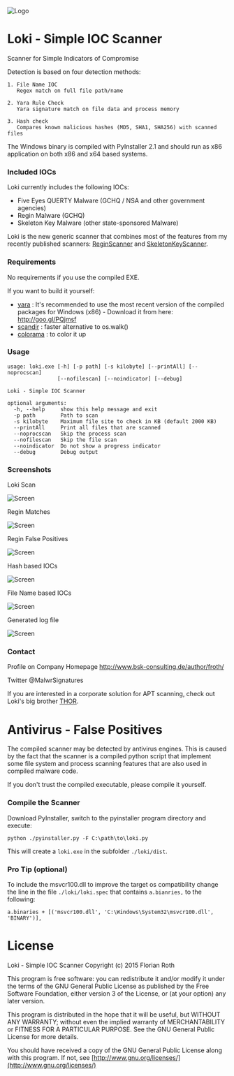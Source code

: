![Logo](/lokiicon.jpg)
# Loki - Simple IOC Scanner

Scanner for Simple Indicators of Compromise

Detection is based on four detection methods:

    1. File Name IOC
       Regex match on full file path/name

    2. Yara Rule Check
       Yara signature match on file data and process memory

    3. Hash check
       Compares known malicious hashes (MD5, SHA1, SHA256) with scanned files

The Windows binary is compiled with PyInstaller 2.1 and should run as x86 application on both x86 and x64 based systems.

### Included IOCs

Loki currently includes the following IOCs:

  - Five Eyes QUERTY Malware (GCHQ / NSA and other government agencies)
  - Regin Malware (GCHQ)
  - Skeleton Key Malware (other state-sponsored Malware)

Loki is the new generic scanner that combines most of the features from my recently published scanners: [ReginScanner](https://github.com/Neo23x0/ReginScanner) and [SkeletonKeyScanner](https://github.com/Neo23x0/SkeletonKeyScanner).

### Requirements

No requirements if you use the compiled EXE. 

If you want to build it yourself:

- [yara](http://goo.gl/PQjmsf) : It's recommended to use the most recent version of the compiled packages for Windows (x86) - Download it from here: http://goo.gl/PQjmsf
- [scandir](https://github.com/benhoyt/scandir) : faster alternative to os.walk()
- [colorama](https://pypi.python.org/pypi/colorama) : to color it up

### Usage

    usage: loki.exe [-h] [-p path] [-s kilobyte] [--printAll] [--noprocscan]
                    [--nofilescan] [--noindicator] [--debug]

    Loki - Simple IOC Scanner

    optional arguments:
      -h, --help     show this help message and exit
      -p path        Path to scan
      -s kilobyte    Maximum file site to check in KB (default 2000 KB)
      --printAll     Print all files that are scanned
      --noprocscan   Skip the process scan
      --nofilescan   Skip the file scan
      --noindicator  Do not show a progress indicator
      --debug        Debug output

### Screenshots

Loki Scan

![Screen](/screens/lokiscan2.png)

Regin Matches

![Screen](/screens/lokiscan1.png)

Regin False Positives

![Screen](/screens/lokiscan3.png)

Hash based IOCs

![Screen](/screens/lokiconf1.png)

File Name based IOCs

![Screen](/screens/lokiconf2.png)

Generated log file

![Screen](/screens/lokilog1.png)

### Contact

Profile on Company Homepage
http://www.bsk-consulting.de/author/froth/

Twitter
@MalwrSignatures

If you are interested in a corporate solution for APT scanning, check out Loki's big brother [THOR](http://www.bsk-consulting.de/apt-scanner-thor/).

# Antivirus - False Positives

The compiled scanner may be detected by antivirus engines. This is caused by the fact that the scanner is a compiled python script that implement some file system and process scanning features that are also used in compiled malware code. 

If you don't trust the compiled executable, please compile it yourself. 

### Compile the Scanner

Download PyInstaller, switch to the pyinstaller program directory and execute:

    python ./pyinstaller.py -F C:\path\to\loki.py

This will create a `loki.exe` in the subfolder `./loki/dist`.

### Pro Tip (optional)

To include the msvcr100.dll to improve the target os compatibility change the line in the file `./loki/loki.spec` that contains `a.bianries,` to the following:

    a.binaries + [('msvcr100.dll', 'C:\Windows\System32\msvcr100.dll', 'BINARY')],

# License

Loki - Simple IOC Scanner
Copyright (c) 2015 Florian Roth

This program is free software: you can redistribute it and/or modify
it under the terms of the GNU General Public License as published by
the Free Software Foundation, either version 3 of the License, or
(at your option) any later version.

This program is distributed in the hope that it will be useful,
but WITHOUT ANY WARRANTY; without even the implied warranty of
MERCHANTABILITY or FITNESS FOR A PARTICULAR PURPOSE.  See the
GNU General Public License for more details.

You should have received a copy of the GNU General Public License
along with this program.  If not, see [http://www.gnu.org/licenses/](http://www.gnu.org/licenses/)
